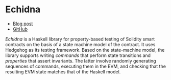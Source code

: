 # Echidna

* [Blog post](https://blog.trailofbits.com/2018/05/03/state-machine-testing-with-echidna/)
* [GitHub](https://github.com/trailofbits/echidna)

*Echidna* is a Haskell library for property-based testing of Solidity smart contracts on the basis of a state machine model of the contract. It uses Hedgehog as its testing framework. Based on the state-machine model, the library supports writing *commands* that perform state transitions and *properties* that assert invariants. The latter involve randomly generating sequences of commands, executing them in the EVM, and checking that the resulting EVM state matches that of the Haskell model.